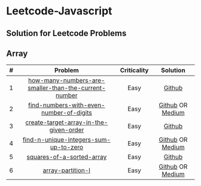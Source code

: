 # Leetcode-Javascript
## Solution for Leetcode Problems

## Array

| # | Problem | Criticality | Solution |
| ------------- |:-------------:| :-------------:|  :-------------:|
| 1 | [how-many-numbers-are-smaller-than-the-current-number](http://tiny.cc/oft4lz) | Easy | [Github](http://tiny.cc/sgt4lz) |
| 2 | [find-numbers-with-even-number-of-digits](http://tiny.cc/8it4lz) | Easy | [Github](http://tiny.cc/gkt4lz) OR [Medium](http://tiny.cc/8nt4lz) |
| 3 | [create-target-array-in-the-given-order](http://tiny.cc/lky4lz) | Easy | [Github](http://tiny.cc/2ky4lz) |
| 4 | [find-n-unique-integers-sum-up-to-zero](http://tiny.cc/vly4lz) | Easy | [Github](http://tiny.cc/9ly4lz) OR [Medium](http://tiny.cc/kny4lz) |
| 5 | [squares-of-a-sorted-array](http://tiny.cc/hoy4lz) | Easy | [Github](http://tiny.cc/lpy4lz) |
| 6 | [array-partition-I](http://tiny.cc/avy4lz) | Easy | [Github](http://tiny.cc/zty4lz) OR [Medium](http://tiny.cc/vxy4lz) |
